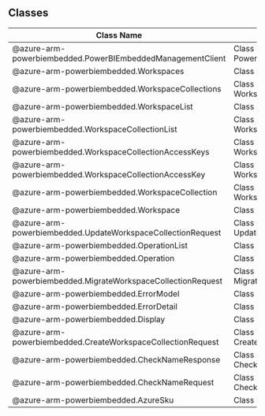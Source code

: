## Classes
| Class Name | Description |
|---|---|
| @azure-arm-powerbiembedded.PowerBIEmbeddedManagementClient |Class representing a PowerBIEmbeddedManagementClient.|
| @azure-arm-powerbiembedded.Workspaces |Class representing a Workspaces.|
| @azure-arm-powerbiembedded.WorkspaceCollections |Class representing a WorkspaceCollections.|
| @azure-arm-powerbiembedded.WorkspaceList |Class representing a WorkspaceList.|
| @azure-arm-powerbiembedded.WorkspaceCollectionList |Class representing a WorkspaceCollectionList.|
| @azure-arm-powerbiembedded.WorkspaceCollectionAccessKeys |Class representing a WorkspaceCollectionAccessKeys.|
| @azure-arm-powerbiembedded.WorkspaceCollectionAccessKey |Class representing a WorkspaceCollectionAccessKey.|
| @azure-arm-powerbiembedded.WorkspaceCollection |Class representing a WorkspaceCollection.|
| @azure-arm-powerbiembedded.Workspace |Class representing a Workspace.|
| @azure-arm-powerbiembedded.UpdateWorkspaceCollectionRequest |Class representing a UpdateWorkspaceCollectionRequest.|
| @azure-arm-powerbiembedded.OperationList |Class representing a OperationList.|
| @azure-arm-powerbiembedded.Operation |Class representing a Operation.|
| @azure-arm-powerbiembedded.MigrateWorkspaceCollectionRequest |Class representing a MigrateWorkspaceCollectionRequest.|
| @azure-arm-powerbiembedded.ErrorModel |Class representing a ErrorModel.|
| @azure-arm-powerbiembedded.ErrorDetail |Class representing a ErrorDetail.|
| @azure-arm-powerbiembedded.Display |Class representing a Display.|
| @azure-arm-powerbiembedded.CreateWorkspaceCollectionRequest |Class representing a CreateWorkspaceCollectionRequest.|
| @azure-arm-powerbiembedded.CheckNameResponse |Class representing a CheckNameResponse.|
| @azure-arm-powerbiembedded.CheckNameRequest |Class representing a CheckNameRequest.|
| @azure-arm-powerbiembedded.AzureSku |Class representing a AzureSku.|
